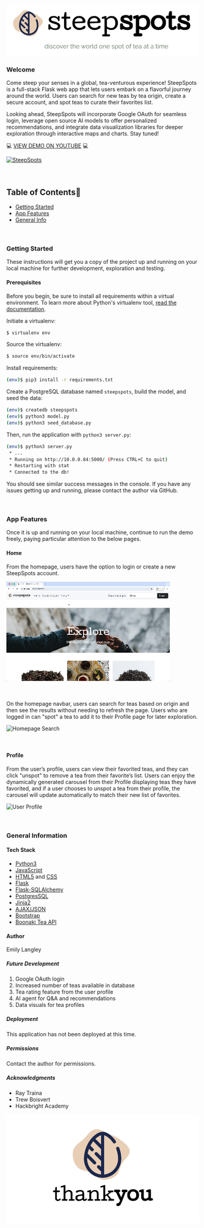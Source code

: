 <img src="https://github.com/elangley12/steepspots/blob/main/static/images/steepspotsintroslide.png?raw=true">

### Welcome
Come steep your senses in a global, tea-venturous experience! SteepSpots is a full-stack Flask web app that lets users embark on a flavorful journey around the world. Users can search for new teas by tea origin, create a secure account, and spot teas to curate their favorites list.

Looking ahead, SteepSpots will incorporate Google OAuth for seamless login, leverage open source AI models to offer personalized recommendations, and integrate data visualization libraries for deeper exploration through interactive maps and charts. Stay tuned!

:computer: [VIEW DEMO ON YOUTUBE](https://www.youtube.com/watch?v=rNd63vCU_ls) :computer:

<!-- <iframe width="560" height="315" src="https://www.youtube.com/embed/rNd63vCU_ls?si=EIn-XYTsU4hfQFwL" title="YouTube video player" frameborder="0" allow="accelerometer; autoplay; clipboard-write; encrypted-media; gyroscope; picture-in-picture; web-share" referrerpolicy="strict-origin-when-cross-origin" allowfullscreen></iframe> -->

[![SteepSpots](https://img.youtube.com/vi/rNd63vCU_ls/0.jpg)](https://www.youtube.com/watch?v=rNd63vCU_ls)
<br/><br/><br/>

## Table of Contents🐛

* [Getting Started](#getting-started)
* [App Features](#app-features)
* [General Info](#gen-info)
<br/><br/><br/>


### <a name="getting-started"></a>Getting Started

These instructions will get you a copy of the project up and running on your local machine for further development, exploration and testing.

#### Prerequisites

Before you begin, be sure to install all requirements within a virtual environment. To learn more about Python's virtualenv tool, [read the documentation](https://virtualenv.pypa.io/en/stable/).

Initiate a virtualenv:

```sh
$ virtualenv env
```

Source the virtualenv:

```sh
$ source env/bin/activate
```

Install requirements:

```sh
(env)$ pip3 install -r requirements.txt
```

Create a PostgreSQL database named `steepspots`, build the model, and seed the data:

```sh
(env)$ createdb steepspots
(env)$ python3 model.py
(env)$ python3 seed_database.py
```

Then, run the application with ```python3 server.py```:

```sh
(env)$ python3 server.py
 * ...
 * Running on http://10.0.0.84:5000/ (Press CTRL+C to quit)
 * Restarting with stat
 * Connected to the db!
```
You should see similar success messages in the console. If you have any issues getting up and running, please contact the author via GitHub.
<br/><br/><br/>

### <a name="app-features"></a>App Features
Once it is up and running on your local machine, continue to run the demo freely, paying particular attention to the below pages.

#### Home
From the homepage, users have the option to login or create a new SteepSpots account.  

![Nav to Login](/static/gifs/nav-to-login.gif)
<br/><br/><br/>

On the homepage navbar, users can search for teas based on origin and then see the results without needing to refresh the page. Users who are logged in can "spot" a tea to add it to their Profile page for later exploration.

![Homepage Search](/static/gifs/homepage-search.gif)
<br/><br/><br/>

#### Profile
From the user’s profile, users can view their favorited teas, and they can click "unspot" to remove a tea from their favorite’s list. Users can enjoy the dynamically generated carousel from their Profile displaying teas they have favorited, and if a user chooses to unspot a tea from their profile, the carousel will update automatically to match their new list of favorites.

![User Profile](/static/gifs/user-profile.gif)
<br/><br/><br/>

### <a name="gen-info"></a>General Information

#### Tech Stack

* [Python3](https://www.python.org/downloads/)
* [JavaScript](https://developer.mozilla.org/en-US/docs/Web/JavaScript)
* [HTML5](https://developer.mozilla.org/en-US/docs/Glossary/HTML5) and [CSS](https://developer.mozilla.org/en-US/docs/Web/CSS)
* [Flask](https://flask.palletsprojects.com/en/3.0.x/)
* [Flask-SQLAlchemy](https://flask-sqlalchemy.palletsprojects.com/en/3.1.x/)
* [PostgresSQL](https://www.postgresql.org/)
* [Jinja2](https://jinja.palletsprojects.com/en/3.1.x/)
* [AJAX/JSON](https://developer.mozilla.org/en-US/docs/Glossary/AJAX)
* [Bootstrap](https://getbootstrap.com/)
* [Boonaki Tea API](https://boonaki.me/tea-api)

#### Author

Emily Langley

##### Future Development

1.  Google OAuth login
2.  Increased number of teas available in database
3.  Tea rating feature from the user profile
4.  AI agent for Q&A and recommendations
5.  Data visuals for tea profiles

##### Deployment

This application has not been deployed at this time.

##### Permissions

Contact the author for permissions.

##### Acknowledgments

* Ray Traina
* Trew Boisvert
* Hackbright Academy

<img src="https://github.com/elangley12/steepspots/blob/main/static/images/steepspotsthankyou.png?raw=true" >